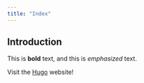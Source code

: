 ```yaml
---
title: "Index"
---
```


## Introduction

This is **bold** text, and this is *emphasized* text.

Visit the [Hugo](https://gohugo.io) website!